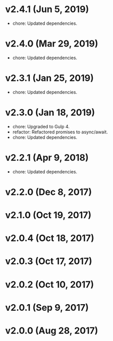 # v2.4.1 (Jun 5, 2019)

 * chore: Updated dependencies.

# v2.4.0 (Mar 29, 2019)

 * chore: Updated dependencies.

# v2.3.1 (Jan 25, 2019)

 * chore: Updated dependencies.

# v2.3.0 (Jan 18, 2019)

 * chore: Upgraded to Gulp 4.
 * refactor: Refactored promises to async/await.
 * chore: Updated dependencies.

# v2.2.1 (Apr 9, 2018)

 * chore: Updated dependencies.

# v2.2.0 (Dec 8, 2017)

# v2.1.0 (Oct 19, 2017)

# v2.0.4 (Oct 18, 2017)

# v2.0.3 (Oct 17, 2017)

# v2.0.2 (Oct 10, 2017)

# v2.0.1 (Sep 9, 2017)

# v2.0.0 (Aug 28, 2017)
